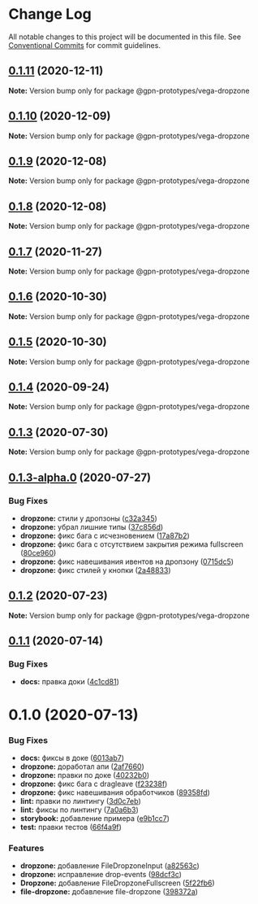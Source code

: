 # Change Log

All notable changes to this project will be documented in this file.
See [Conventional Commits](https://conventionalcommits.org) for commit guidelines.

## [0.1.11](https://github.com/gpn-prototypes/vega-ui/compare/@gpn-prototypes/vega-dropzone@0.1.10...@gpn-prototypes/vega-dropzone@0.1.11) (2020-12-11)

**Note:** Version bump only for package @gpn-prototypes/vega-dropzone





## [0.1.10](https://github.com/gpn-prototypes/vega-ui/compare/@gpn-prototypes/vega-dropzone@0.1.8...@gpn-prototypes/vega-dropzone@0.1.10) (2020-12-09)

**Note:** Version bump only for package @gpn-prototypes/vega-dropzone





## [0.1.9](https://github.com/gpn-prototypes/vega-ui/compare/@gpn-prototypes/vega-dropzone@0.1.8...@gpn-prototypes/vega-dropzone@0.1.9) (2020-12-08)

**Note:** Version bump only for package @gpn-prototypes/vega-dropzone





## [0.1.8](https://github.com/gpn-prototypes/vega-ui/compare/@gpn-prototypes/vega-dropzone@0.1.7...@gpn-prototypes/vega-dropzone@0.1.8) (2020-12-08)

**Note:** Version bump only for package @gpn-prototypes/vega-dropzone





## [0.1.7](https://github.com/gpn-prototypes/vega-ui/compare/@gpn-prototypes/vega-dropzone@0.1.6...@gpn-prototypes/vega-dropzone@0.1.7) (2020-11-27)

**Note:** Version bump only for package @gpn-prototypes/vega-dropzone





## [0.1.6](https://github.com/gpn-prototypes/vega-ui/compare/@gpn-prototypes/vega-dropzone@0.1.5...@gpn-prototypes/vega-dropzone@0.1.6) (2020-10-30)

**Note:** Version bump only for package @gpn-prototypes/vega-dropzone





## [0.1.5](https://github.com/gpn-prototypes/vega-ui/compare/@gpn-prototypes/vega-dropzone@0.1.4...@gpn-prototypes/vega-dropzone@0.1.5) (2020-10-30)

**Note:** Version bump only for package @gpn-prototypes/vega-dropzone





## [0.1.4](https://github.com/gpn-prototypes/vega-ui/compare/@gpn-prototypes/vega-dropzone@0.1.3...@gpn-prototypes/vega-dropzone@0.1.4) (2020-09-24)

**Note:** Version bump only for package @gpn-prototypes/vega-dropzone





## [0.1.3](https://github.com/gpn-prototypes/vega-ui/compare/@gpn-prototypes/vega-dropzone@0.1.2...@gpn-prototypes/vega-dropzone@0.1.3) (2020-07-30)

**Note:** Version bump only for package @gpn-prototypes/vega-dropzone





## [0.1.3-alpha.0](https://github.com/gpn-prototypes/vega-ui/compare/@gpn-prototypes/vega-dropzone@0.1.2...@gpn-prototypes/vega-dropzone@0.1.3-alpha.0) (2020-07-27)


### Bug Fixes

* **dropzone:** стили у дропзоны ([c32a345](https://github.com/gpn-prototypes/vega-ui/commit/c32a345086a7f19e183f1ca297abf0b4a22f9db4))
* **dropzone:** убрал лишние типы ([37c856d](https://github.com/gpn-prototypes/vega-ui/commit/37c856d9ec574df1a44cbd891892bd1cf81473e0))
* **dropzone:** фикс бага с исчезновением ([17a87b2](https://github.com/gpn-prototypes/vega-ui/commit/17a87b2a6ef01c28d723becd761eba6947636924))
* **dropzone:** фикс бага с отсутствием закрытия режима fullscreen ([80ce960](https://github.com/gpn-prototypes/vega-ui/commit/80ce960e3bf8a67c9a82e0fbb852fdd98932ae99))
* **dropzone:** фикс навешивания ивентов на дропзону ([0715dc5](https://github.com/gpn-prototypes/vega-ui/commit/0715dc5e0d56942339f6f0af17fe89509f1f4637))
* **dropzone:** фикс стилей у кнопки ([2a48833](https://github.com/gpn-prototypes/vega-ui/commit/2a488333c089268b075cd821a7d4d8cd8d531004))





## [0.1.2](https://github.com/gpn-prototypes/vega-ui/compare/@gpn-prototypes/vega-dropzone@0.1.1...@gpn-prototypes/vega-dropzone@0.1.2) (2020-07-23)

**Note:** Version bump only for package @gpn-prototypes/vega-dropzone





## [0.1.1](https://github.com/gpn-prototypes/vega-ui/compare/@gpn-prototypes/vega-dropzone@0.1.0...@gpn-prototypes/vega-dropzone@0.1.1) (2020-07-14)


### Bug Fixes

* **docs:** правка доки ([4c1cd81](https://github.com/gpn-prototypes/vega-ui/commit/4c1cd8171b20c8f2d83b142c86b643f9e5e2b20b))





# 0.1.0 (2020-07-13)


### Bug Fixes

* **docs:** фиксы в доке ([6013ab7](https://github.com/gpn-prototypes/vega-ui/commit/6013ab7bbe5979fd1238d1c36eb4680669c697a4))
* **dropzone:** доработал апи ([2af7660](https://github.com/gpn-prototypes/vega-ui/commit/2af76601f0832f215ea5d72ec74cc47e7f38e5fd))
* **dropzone:** правки по доке ([40232b0](https://github.com/gpn-prototypes/vega-ui/commit/40232b0a30b7d0c7bc54c73358da1dc4387c542b))
* **dropzone:** фикс бага с dragleave ([f23238f](https://github.com/gpn-prototypes/vega-ui/commit/f23238f4d8af9cd792d1fc80abffc8679555dee7))
* **dropzone:** фикс навешивания обработчиков ([89358fd](https://github.com/gpn-prototypes/vega-ui/commit/89358fd774e5594e5b9f025ff160dcae8a0e8b59))
* **lint:** правки по линтингу ([3d0c7eb](https://github.com/gpn-prototypes/vega-ui/commit/3d0c7ebd30d8bd7e2e2842e1f3df0ce0820b4c39))
* **lint:** фиксы по линтингу ([7a0a6b3](https://github.com/gpn-prototypes/vega-ui/commit/7a0a6b34a515126f1a4d7ecf42f563369a4659a0))
* **storybook:** добавление примера ([e9b1cc7](https://github.com/gpn-prototypes/vega-ui/commit/e9b1cc73e1a8b118a697b34f591a12de9c5c80b7))
* **test:** правки теcтов ([66f4a9f](https://github.com/gpn-prototypes/vega-ui/commit/66f4a9fd62026b0347bcec7050034b1d32abde1d))


### Features

* **dropzone:** добавление FileDropzoneInput ([a82563c](https://github.com/gpn-prototypes/vega-ui/commit/a82563c62b111533064322d679e4fd81e28a5dcd))
* **dropzone:** исправление drop-events ([98dcf3c](https://github.com/gpn-prototypes/vega-ui/commit/98dcf3c01ee406ec4bc9e8b6e98934b57d5148b5))
* **Dropzone:** добавление FileDropzoneFullscreen ([5f22fb6](https://github.com/gpn-prototypes/vega-ui/commit/5f22fb632bb039bd15bbdbb8a1eaa5c4a44a6671))
* **file-dropzone:** добавление file-dropzone ([398372a](https://github.com/gpn-prototypes/vega-ui/commit/398372a759e982ee52ce9544e5f06cf4ef0d6451))
